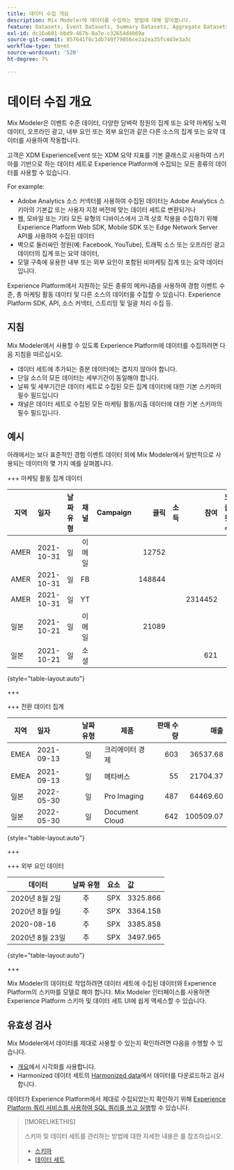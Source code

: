 ```yaml
---
title: 데이터 수집 개요
description: Mix Modeler에 데이터를 수집하는 방법에 대해 알아봅니다.
feature: Datasets, Event Datasets, Summary Datasets, Aggregate Datasets
exl-id: dc16a601-bbd9-467b-8a7e-c32654d4069a
source-git-commit: 857641f6c1db749f79056ce2a2ea35fc4d3e3a3c
workflow-type: tm+mt
source-wordcount: '520'
ht-degree: 7%

---
```


# 데이터 수집 개요

Mix Modeler은 이벤트 수준 데이터, 다양한 담벼락 정원의 집계 또는 요약 마케팅 노력 데이터, 오프라인 광고, 내부 요인 또는 외부 요인과 같은 다른 소스의 집계 또는 요약 데이터를 사용하여 작동합니다.

고객은 XDM ExperienceEvent 또는 XDM 요약 지표를 기본 클래스로 사용하여 스키마를 기반으로 하는 데이터 세트로 Experience Platform에 수집되는 모든 종류의 데이터를 사용할 수 있습니다.

For example:

* Adobe Analytics 소스 커넥터를 사용하여 수집된 데이터는 Adobe Analytics 스키마의 기본값 또는 사용자 지정 버전에 맞는 데이터 세트로 변환되거나
* 웹, 모바일 또는 기타 모든 유형의 디바이스에서 고객 상호 작용을 수집하기 위해 Experience Platform Web SDK, Mobile SDK 또는 Edge Network Server API를 사용하여 수집된 데이터
* 벽으로 둘러싸인 정원(예: Facebook, YouTube), 트래픽 소스 또는 오프라인 광고 데이터의 집계 또는 요약 데이터,
* 모델 구축에 유용한 내부 또는 외부 요인이 포함된 비마케팅 집계 또는 요약 데이터입니다.

Experience Platform에서 지원하는 모든 종류의 메커니즘을 사용하여 경험 이벤트 수준, 총 마케팅 활동 데이터 및 다른 소스의 데이터를 수집할 수 있습니다. Experience Platform SDK, API, 소스 커넥터, 스트리밍 및 일괄 처리 수집 등.


## 지침

Mix Modeler에서 사용할 수 있도록 Experience Platform에 데이터를 수집하려면 다음 지침을 따르십시오.

* 데이터 세트에 추가되는 증분 데이터에는 겹치지 않아야 합니다.
* 단일 소스의 모든 데이터는 세부기간이 동일해야 합니다.
* 날짜 및 세부기간은 데이터 세트로 수집된 모든 집계 데이터에 대한 기본 스키마의 필수 필드입니다
* 채널은 데이터 세트로 수집된 모든 마케팅 활동/지출 데이터에 대한 기본 스키마의 필수 필드입니다.


## 예시

아래에서는 보다 표준적인 경험 이벤트 데이터 외에 Mix Modeler에서 일반적으로 사용되는 데이터의 몇 가지 예를 살펴봅니다.

+++ 마케팅 활동 집계 데이터

| 지역 | 일자 | 날짜 유형 | 채널 | Campaign | 클릭 | 소득 | 참여 | 노출 횟수 | 열기 | 소유 | 보냄 | 지출 |
|---|:--|---|:---:|---|--:|---|--:|---|---|---|--:|--:|
| AMER | 2021-10-31 | 일 | 이메일 | | 12752 | | | | | | 1132945 | |
| AMER | 2021-10-31 | 일 | FB | | 148844 | | | | | | | 42111 |
| AMER | 2021-10-31 | 일 | YT | | | | 2314452 | | | | | 10540 |
| 일본 | 2021-10-21 | 일 | 이메일 | | 21089 | | | | | | 3283626 | |
| 일본 | 2021-10-21 | 일 | 소셜 | | | | 621 | | | | | 74512 |

{style="table-layout:auto"}

+++

+++ 전환 데이터 집계

| 지역 | 일자 | 날짜 유형 | 제품 | 판매 수량 | 매출 |
|---|:---|:---:|---|--:|--:|
| EMEA | 2021-09-13 | 일 | 크리에이터 경제 | 603 | 36537.68 |
| EMEA | 2021-09-13 | 일 | 메타버스 | 55 | 21704.37 |
| 일본 | 2022-05-30 | 일 | Pro Imaging | 487 | 64469.60 |
| 일본 | 2022-05-30 | 일 | Document Cloud | 642 | 100509.07 |

{style="table-layout:auto"}

+++

+++ 외부 요인 데이터

| 데이터 | 날짜 유형 | 요소 | 값 |
|---|:---:|:---:|:---|
| 2020년 8월 2일 | 주 | SPX | 3325.866 |
| 2020년 8월 9일 | 주 | SPX | 3364.158 |
| 2020-08-16 | 주 | SPX | 3385.858 |
| 2020년 8월 23일 | 주 | SPX | 3497.965 |

{style="table-layout:auto"}

+++

Mix Modeler의 데이터로 작업하려면 데이터 세트에 수집된 데이터와 Experience Platform의 스키마를 모델로 해야 합니다. Mix Modeler 인터페이스를 사용하면 Experience Platform 스키마 및 데이터 세트 UI에 쉽게 액세스할 수 있습니다.


## 유효성 검사

Mix Modeler에서 데이터를 제대로 사용할 수 있는지 확인하려면 다음을 수행할 수 있습니다.

* [개요](/help/overview.md)에서 시각화를 사용합니다.
* Harmonized 데이터 세트의 [Harmonized data](/help/harmonize-data/overview.md)에서 데이터를 다운로드하고 검사합니다.

데이터가 Experience Platform에서 제대로 수집되었는지 확인하기 위해 [Experience Platform 쿼리 서비스를 사용하여 SQL 쿼리를 쓰고 실행](https://experienceleague.adobe.com/ko/docs/experience-platform/query/home)할 수 있습니다.


>[!MORELIKETHIS]
>
>스키마 및 데이터 세트를 관리하는 방법에 대한 자세한 내용은 를 참조하십시오.
>
>* [스키마](schemas.md)
>* [데이터 세트](datasets.md)
